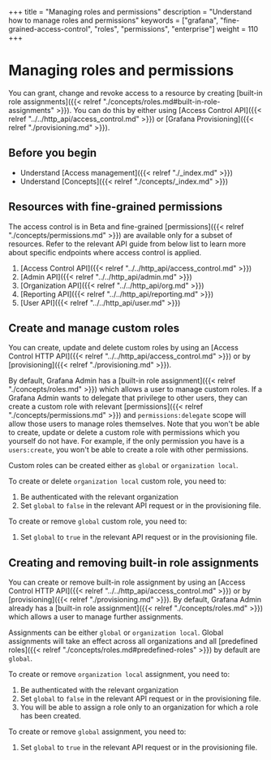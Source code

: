 +++
title = "Managing roles and permissions"
description = "Understand how to manage roles and permissions"
keywords = ["grafana", "fine-grained-access-control", "roles", "permissions", "enterprise"]
weight = 110
+++

# Managing roles and permissions

You can grant, change and revoke access to a resource by creating [built-in role assignments]({{< relref "./concepts/roles.md#built-in-role-assignments" >}}). You can do this by either using [Access Control API]({{< relref "../../http_api/access_control.md" >}}) or [Grafana Provisioning]({{< relref "./provisioning.md" >}}).

## Before you begin

- Understand [Access management]({{< relref "./_index.md" >}})
- Understand [Concepts]({{< relref "./concepts/_index.md" >}})

## Resources with fine-grained permissions 

The access control is in Beta and fine-grained [permissions]({{< relref "./concepts/permissions.md" >}}) are available only for a subset of resources. 
Refer to the relevant API guide from below list to learn more about specific endpoints where access control is applied.

1. [Access Control API]({{< relref "../../http_api/access_control.md" >}})
1. [Admin API]({{< relref "../../http_api/admin.md" >}})
1. [Organization API]({{< relref "../../http_api/org.md" >}})
1. [Reporting API]({{< relref "../../http_api/reporting.md" >}})
1. [User API]({{< relref "../../http_api/user.md" >}})

## Create and manage custom roles

You can create, update and delete custom roles by using an [Access Control HTTP API]({{< relref "../../http_api/access_control.md" >}}) or by [provisioning]({{< relref "./provisioning.md" >}}).

By default, Grafana Admin has a [built-in role assignment]({{< relref "./concepts/roles.md" >}}) which allows a user to manage custom roles. 
If a Grafana Admin wants to delegate that privilege to other users, they can create a custom role with relevant [permissions]({{< relref "./concepts/permissions.md" >}}) and `permissions:delegate` scope will allow those users to manage roles themselves.
Note that you won't be able to create, update or delete a custom role with permissions which you yourself do not have. For example, if the only permission you have is a `users:create`, you won't be able to create a role with other permissions.

Custom roles can be created either as `global` or `organization local`.

To create or delete `organization local` custom role, you need to:
1. Be authenticated with the relevant organization
1. Set `global` to `false` in the relevant API request or in the provisioning file.

To create or remove `global` custom role, you need to:
1. Set `global` to `true` in the relevant API request or in the provisioning file.

## Creating and removing built-in role assignments

You can create or remove built-in role assignment by using an [Access Control HTTP API]({{< relref "../../http_api/access_control.md" >}}) or by [provisioning]({{< relref "./provisioning.md" >}}).
By default, Grafana Admin already has a [built-in role assignment]({{< relref "./concepts/roles.md" >}}) which allows a user to manage further assignments. 

Assignments can be either `global` or `organization local`. Global assignments will take an effect across all organizations and all [predefined roles]({{< relref "./concepts/roles.md#predefined-roles" >}}) by default are `global`.

To create or remove `organization local` assignment, you need to:
1. Be authenticated with the relevant organization
1. Set `global` to `false` in the relevant API request or in the provisioning file.
1. You will be able to assign a role only to an organization for which a role has been created.

To create or remove `global` assignment, you need to:
1. Set `global` to `true` in the relevant API request or in the provisioning file.
